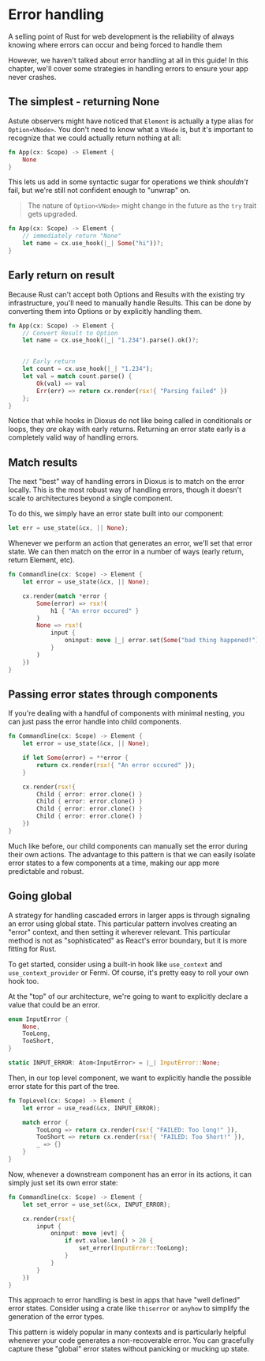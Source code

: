 # Error handling

A selling point of Rust for web development is the reliability of always knowing where errors can occur and being forced to handle them

However, we haven't talked about error handling at all in this guide! In this chapter, we'll cover some strategies in handling errors to ensure your app never crashes.



## The simplest - returning None

Astute observers might have noticed that `Element` is actually a type alias for `Option<VNode>`. You don't need to know what a `VNode` is, but it's important to recognize that we could actually return nothing at all:

```rust
fn App(cx: Scope) -> Element {
    None
}
```

This lets us add in some syntactic sugar for operations we think *shouldn't* fail, but we're still not confident enough to "unwrap" on.

> The nature of `Option<VNode>` might change in the future as the `try` trait gets upgraded.

```rust
fn App(cx: Scope) -> Element {
    // immediately return "None"
    let name = cx.use_hook(|_| Some("hi"))?;
}
```

## Early return on result

Because Rust can't accept both Options and Results with the existing try infrastructure, you'll need to manually handle Results. This can be done by converting them into Options or by explicitly handling them.

```rust
fn App(cx: Scope) -> Element {
    // Convert Result to Option
    let name = cx.use_hook(|_| "1.234").parse().ok()?;


    // Early return
    let count = cx.use_hook(|_| "1.234");
    let val = match count.parse() {
        Ok(val) => val
        Err(err) => return cx.render(rsx!{ "Parsing failed" })
    };
}
```

Notice that while hooks in Dioxus do not like being called in conditionals or loops, they *are* okay with early returns. Returning an error state early is a completely valid way of handling errors.


## Match results

The next "best" way of handling errors in Dioxus is to match on the error locally. This is the most robust way of handling errors, though it doesn't scale to architectures beyond a single component.

To do this, we simply have an error state built into our component:

```rust
let err = use_state(&cx, || None);
```

Whenever we perform an action that generates an error, we'll set that error state. We can then match on the error in a number of ways (early return, return Element, etc).


```rust
fn Commandline(cx: Scope) -> Element {
    let error = use_state(&cx, || None);

    cx.render(match *error {
        Some(error) => rsx!(
            h1 { "An error occured" }
        )
        None => rsx!(
            input {
                oninput: move |_| error.set(Some("bad thing happened!")),
            }
        )
    })
}
```

## Passing error states through components

If you're dealing with a handful of components with minimal nesting, you can just pass the error handle into child components.

```rust
fn Commandline(cx: Scope) -> Element {
    let error = use_state(&cx, || None);

    if let Some(error) = **error {
        return cx.render(rsx!{ "An error occured" });
    }

    cx.render(rsx!{
        Child { error: error.clone() }
        Child { error: error.clone() }
        Child { error: error.clone() }
        Child { error: error.clone() }
    })
}
```

Much like before, our child components can manually set the error during their own actions. The advantage to this pattern is that we can easily isolate error states to a few components at a time, making our app more predictable and robust.

## Going global

A strategy for handling cascaded errors in larger apps is through signaling an error using global state. This particular pattern involves creating an "error" context, and then setting it wherever relevant. This particular method is not as "sophisticated" as React's error boundary, but it is more fitting for Rust.

To get started, consider using a built-in hook like `use_context` and `use_context_provider` or Fermi. Of course, it's pretty easy to roll your own hook too.

At the "top" of our architecture, we're going to want to explicitly declare a value that could be an error.


```rust
enum InputError {
    None,
    TooLong,
    TooShort,
}

static INPUT_ERROR: Atom<InputError> = |_| InputError::None;
```

Then, in our top level component, we want to explicitly handle the possible error state for this part of the tree.

```rust
fn TopLevel(cx: Scope) -> Element {
    let error = use_read(&cx, INPUT_ERROR);

    match error {
        TooLong => return cx.render(rsx!{ "FAILED: Too long!" }),
        TooShort => return cx.render(rsx!{ "FAILED: Too Short!" }),
        _ => {}
    }
}
```

Now, whenever a downstream component has an error in its actions, it can simply just set its own error state:

```rust
fn Commandline(cx: Scope) -> Element {
    let set_error = use_set(&cx, INPUT_ERROR);

    cx.render(rsx!{
        input {
            oninput: move |evt| {
                if evt.value.len() > 20 {
                    set_error(InputError::TooLong);
                }
            }
        }
    })
}
```

This approach to error handling is best in apps that have "well defined" error states. Consider using a crate like `thiserror` or `anyhow` to simplify the generation of the error types.

This pattern is widely popular in many contexts and is particularly helpful whenever your code generates a non-recoverable error. You can gracefully capture these "global" error states without panicking or mucking up state.
